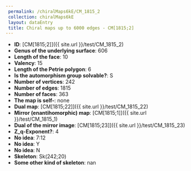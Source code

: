 ```yaml
--- 
 permalink: /chiralMaps6kE/CM_1815_2 
 collection: chiralMaps6kE
 layout: dataEntry
 title: Chiral maps up to 6000 edges - CM[1815;2]
---
```


- **ID**: [CM[1815;2]]({{ site.url }}/test/CM_1815_2)
- **Genus of the underlying surface**: 606
- **Length of the face**: 10
- **Valency**: 15
- **Length of the Petrie polygon**: 6
- **Is the automorphism group solvable?**: S
- **Number of vertices**: 242
- **Number of edges**: 1815
- **Number of faces**: 363
- **The map is self-**: none
- **Dual map**: [CM[1815;22]]({{ site.url }}/test/CM_1815_22)
- **Mirror (enantihomorphic) map**: [CM[1815;1]]({{ site.url }}/test/CM_1815_1)
- **Dual of the mirror image**: [CM[1815;23]]({{ site.url }}/test/CM_1815_23)
- **Z_q-Exponent?**: 4
- **No idea**:  7:12
- **No idea**: Y
- **No idea**: N
- **Skeleton**: Sk(242;20)
- **Some other kind of skeleton**: nan
